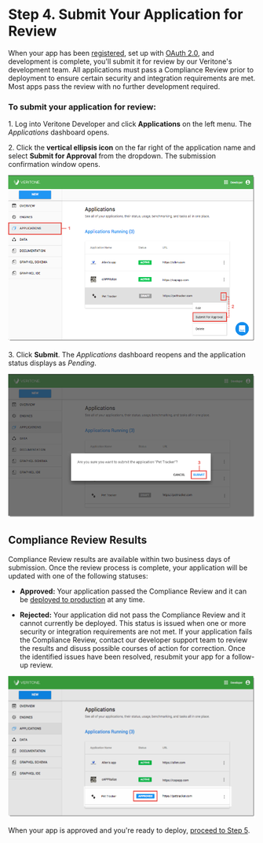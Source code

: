 # Step 4. Submit Your Application for Review

When your app has been [registered](/developer/applications/quick-start/step-1), set up with [OAuth 2.0](/developer/applications/oauth), and development is complete, you'll submit it for review by our Veritone's development team. All applications must pass a Compliance Review prior to deployment to ensure certain security and integration requirements are met. Most apps pass the review with no further development required.

### To submit your application for review:

1\. Log into Veritone Developer and click **Applications** on the left menu. The _Applications_ dashboard opens.

2\. Click the **vertical ellipsis icon** on the far right of the application name and select **Submit for Approval** from the dropdown. The submission confirmation window opens.

![](App-QS-Step4-1.png)

3\. Click **Submit**. The *Applications* dashboard reopens and the application status displays as _Pending_.

![](App-QS-Step4-2.png)

## Compliance Review Results

Compliance Review results are available within two business days of submission. Once the review process is complete, your application will be updated with one of the following statuses:

* **Approved:** Your application passed the Compliance Review and it can be [deployed to production](/developer/applications/quick-start/step-5) at any time.

* **Rejected:** Your application did not pass the Compliance Review and it cannot currently be deployed. This status is issued when one or more security or integration requirements are not met. If your application fails the Compliance Review, contact our developer support team to review the results and disuss possible courses of action for correction. Once the identified issues have been resolved, resubmit your app for a follow-up review.

![](App-QS-Step4-3.png)

When your app is approved and you're ready to deploy, [proceed to Step 5](/developer/applications/quick-start/step-5).
